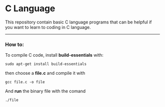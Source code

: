 # C Language

This repository contain basic C language programs that can be helpful if you want to learn to coding in C language.

---

### How to:
To compile C code, install **build-essentials** with:
```
sudo apt-get install build-essentials
```

then choose a **file.c** and compile it with
```
gcc file.c -o file
```
And **run** the binary file with the comand
```
./file
```
